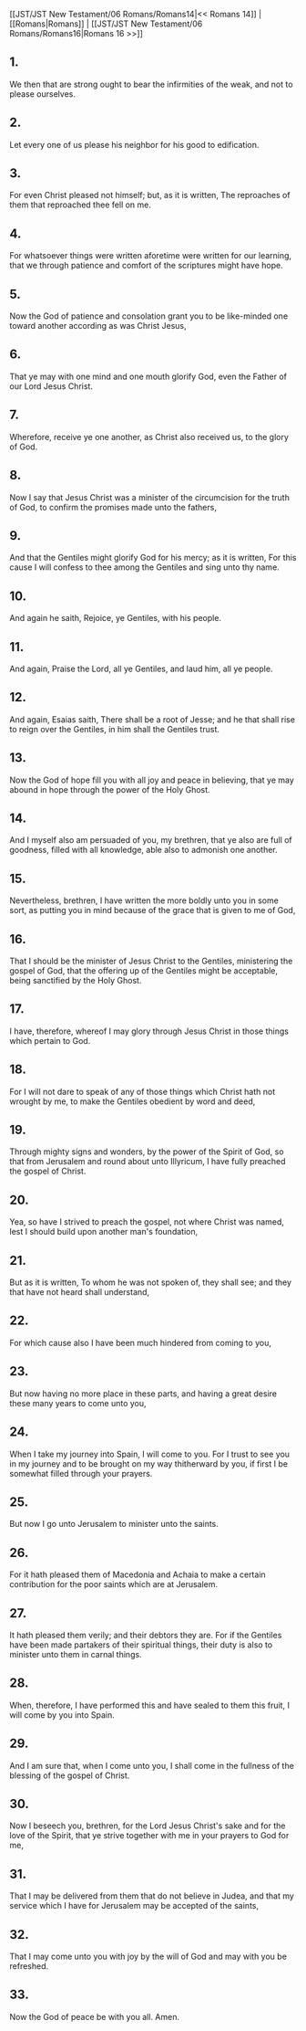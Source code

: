 [[JST/JST New Testament/06 Romans/Romans14|<< Romans 14]] | [[Romans|Romans]] | [[JST/JST New Testament/06 Romans/Romans16|Romans 16 >>]]
## 1.
We then that are strong ought to bear the infirmities of the weak, and not to please ourselves.
## 2.
Let every one of us please his neighbor for his good to edification.
## 3.
For even Christ pleased not himself; but, as it is written, The reproaches of them that reproached thee fell on me.
## 4.
For whatsoever things were written aforetime were written for our learning, that we through patience and comfort of the scriptures might have hope.
## 5.
Now the God of patience and consolation grant you to be like-minded one toward another according as was Christ Jesus,
## 6.
That ye may with one mind and one mouth glorify God, even the Father of our Lord Jesus Christ.
## 7.
Wherefore, receive ye one another, as Christ also received us, to the glory of God.
## 8.
Now I say that Jesus Christ was a minister of the circumcision for the truth of God, to confirm the promises made unto the fathers,
## 9.
And that the Gentiles might glorify God for his mercy; as it is written, For this cause I will confess to thee among the Gentiles and sing unto thy name.
## 10.
And again he saith, Rejoice, ye Gentiles, with his people.
## 11.
And again, Praise the Lord, all ye Gentiles, and laud him, all ye people.
## 12.
And again, Esaias saith, There shall be a root of Jesse; and he that shall rise to reign over the Gentiles, in him shall the Gentiles trust.
## 13.
Now the God of hope fill you with all joy and peace in believing, that ye may abound in hope through the power of the Holy Ghost.
## 14.
And I myself also am persuaded of you, my brethren, that ye also are full of goodness, filled with all knowledge, able also to admonish one another.
## 15.
Nevertheless, brethren, I have written the more boldly unto you in some sort, as putting you in mind because of the grace that is given to me of God,
## 16.
That I should be the minister of Jesus Christ to the Gentiles, ministering the gospel of God, that the offering up of the Gentiles might be acceptable, being sanctified by the Holy Ghost.
## 17.
I have, therefore, whereof I may glory through Jesus Christ in those things which pertain to God.
## 18.
For I will not dare to speak of any of those things which Christ hath not wrought by me, to make the Gentiles obedient by word and deed,
## 19.
Through mighty signs and wonders, by the power of the Spirit of God, so that from Jerusalem and round about unto Illyricum, I have fully preached the gospel of Christ.
## 20.
Yea, so have I strived to preach the gospel, not where Christ was named, lest I should build upon another man\'s foundation,
## 21.
But as it is written, To whom he was not spoken of, they shall see; and they that have not heard shall understand,
## 22.
For which cause also I have been much hindered from coming to you,
## 23.
But now having no more place in these parts, and having a great desire these many years to come unto you,
## 24.
When I take my journey into Spain, I will come to you. For I trust to see you in my journey and to be brought on my way thitherward by you, if first I be somewhat filled through your prayers.
## 25.
But now I go unto Jerusalem to minister unto the saints.
## 26.
For it hath pleased them of Macedonia and Achaia to make a certain contribution for the poor saints which are at Jerusalem.
## 27.
It hath pleased them verily; and their debtors they are. For if the Gentiles have been made partakers of their spiritual things, their duty is also to minister unto them in carnal things.
## 28.
When, therefore, I have performed this and have sealed to them this fruit, I will come by you into Spain.
## 29.
And I am sure that, when I come unto you, I shall come in the fullness of the blessing of the gospel of Christ.
## 30.
Now I beseech you, brethren, for the Lord Jesus Christ\'s sake and for the love of the Spirit, that ye strive together with me in your prayers to God for me,
## 31.
That I may be delivered from them that do not believe in Judea, and that my service which I have for Jerusalem may be accepted of the saints,
## 32.
That I may come unto you with joy by the will of God and may with you be refreshed.
## 33.
Now the God of peace be with you all. Amen.

